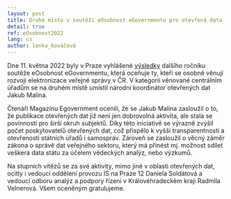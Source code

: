 ```yaml
---
layout: post
title: Druhé místo v soutěži eOsobnost eGovernmentu pro otevřená data
detail: true
ref: eOsobnost2022
lang: cs
author: lenka_kováčová
---
```


Dne 11. května 2022 byly v Praze vyhlášené [výsledky] dalšího ročníku soutěže eOsobnost eGovernmentu, která oceňuje ty, kteří se osobně věnují rozvoji elektronizace veřejné správy v ČR. 
V kategorii věnované centrálním úřadům se na druhém místě umístil národní koordinátor otevřených dat Jakub Malina. 
<!--more-->

Čtenáři Magazínu Egovernment ocenili, že se Jakub Malina zasloužil o to, že publikace otevřených dat již není jen dobrovolná aktivita, ale stala se povinností pro širší okruh subjektů.
Díky této iniciativě se výrazně zvýšil počet poskytovatelů otevřených dat, což přispělo k vyšší transparentnosti a otevřenosti státních úřadů i samospráv.
Zároveň se zasloužil o věcný záměr zákona o správě dat veřejného sektoru, který má přinést mj. možnost sdílet veškerá data státu za účelem vědeckých analýz, nebo výzkumů.

Na stupních vítězů se za své aktivity, mimo jiné v oblasti otevřených dat, ocitly i vedoucí oddělení provozu IS na Praze 12 Daniela Soldátová a vedoucí odboru analýz a podpory řízení v Královéhradeckém kraji Radmila Velnerová.
Všem oceněným gratulujeme.  

[výsledky]: https://www.egovernment.cz/inpage/eosobnost2022/ "výsledky eOsobnost eGovernmentu 2022"
